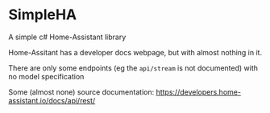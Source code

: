 # SimpleHA
A simple c# Home-Assistant library


Home-Assitant has a developer docs webpage, but with almost nothing in it.

There are only some endpoints (eg the `api/stream` is not documented) with no model specification

Some (almost none) source documentation: https://developers.home-assistant.io/docs/api/rest/

